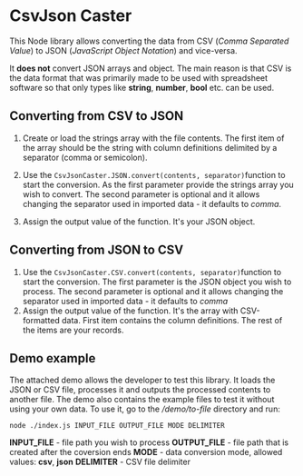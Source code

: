 # CsvJson Caster
This Node library allows converting the data from CSV (*Comma Separated Value*) to JSON (*JavaScript Object Notation*) and vice-versa.

It **does not** convert JSON arrays and object. The main reason is that CSV is the data format that was primarily made to be used with spreadsheet software so that only types like **string**, **number**, **bool** etc. can be used. 

## Converting from CSV to JSON
1. Create or load the strings array with the file contents.
The first item of the array should be the string with column definitions delimited by a separator (comma or semicolon).

2. Use the `CsvJsonCaster.JSON.convert(contents, separator)`function to start the conversion. As the first parameter provide the strings array you wish to convert. The second parameter is optional and it allows changing the separator used in imported data - it defaults to *comma*.
3. Assign the output value of the function. It's your JSON object.

## Converting from JSON to CSV

1. Use the `CsvJsonCaster.CSV.convert(contents, separator)`function to start the conversion. The first parameter is the JSON object you wish to process. The second parameter is optional and it allows changing the separator used in imported data - it defaults to *comma*
2. Assign the output value of the function. It's the array with CSV-formatted data. First item contains the column definitions. The rest of the items are your records.

## Demo example
The attached demo allows the developer to test this library. It loads the JSON or CSV file, processes it and outputs the processed contents to another file. The demo also contains the example files to test it without using your own data.
To use it, go to the */demo/to-file* directory and run:

    node ./index.js INPUT_FILE OUTPUT_FILE MODE DELIMITER
    
**INPUT_FILE** - file path you wish to process
**OUTPUT_FILE** - file path that is created after the coversion ends
**MODE** - data conversion mode, allowed values: **csv**, **json**
**DELIMITER** - CSV file delimiter
